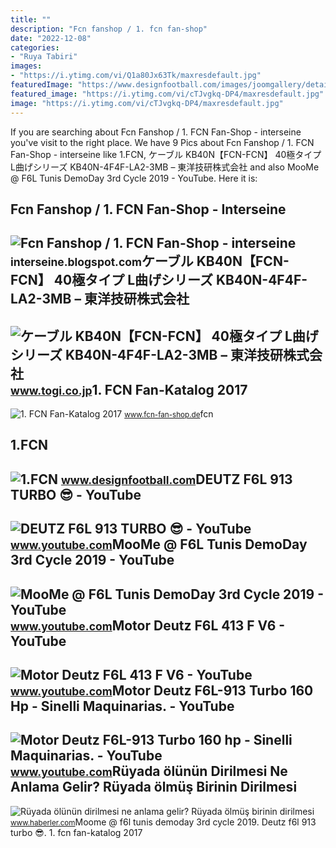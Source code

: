```yaml
---
title: ""
description: "Fcn fanshop / 1. fcn fan-shop"
date: "2022-12-08"
categories:
- "Ruya Tabiri"
images:
- "https://i.ytimg.com/vi/Q1a80Jx63Tk/maxresdefault.jpg"
featuredImage: "https://www.designfootball.com/images/joomgallery/details/football_crests_8/01_20120323_1566464158.png"
featured_image: "https://i.ytimg.com/vi/cTJvgkq-DP4/maxresdefault.jpg"
image: "https://i.ytimg.com/vi/cTJvgkq-DP4/maxresdefault.jpg"
---
```


If you are searching about Fcn Fanshop / 1. FCN Fan-Shop - interseine you've visit to the right place. We have 9 Pics about Fcn Fanshop / 1. FCN Fan-Shop - interseine like 1.FCN, ケーブル KB40N【FCN-FCN】 40極タイプ L曲げシリーズ KB40N-4F4F-LA2-3MB – 東洋技研株式会社 and also MooMe @ F6L Tunis DemoDay 3rd Cycle 2019 - YouTube. Here it is:

Fcn Fanshop / 1. FCN Fan-Shop - Interseine
------------------------------------------

 ![Fcn Fanshop / 1. FCN Fan-Shop - interseine](https://www.sparkasse-nuernberg.de/content/myif/spk-nuernberg/work/filiale/de/home/ihre-sparkasse/spenden_sponsoring/fcn-community-partner/_jcr_content/par/section_1772946572/section/imagebox1_360617239/image.img.jpg/1568710420528.jpg) <small>interseine.blogspot.com</small>ケーブル KB40N【FCN-FCN】 40極タイプ L曲げシリーズ KB40N-4F4F-LA2-3MB – 東洋技研株式会社
----------------------------------------------------------------

 ![ケーブル KB40N【FCN-FCN】 40極タイプ L曲げシリーズ KB40N-4F4F-LA2-3MB – 東洋技研株式会社](https://www.togi.co.jp/images/products/4/togi_p_harnesscable_2726_KB40N4F4FLA23MB_3_1666858531.jpg) <small>www.togi.co.jp</small>1. FCN Fan-Katalog 2017
-----------------------

 ![1. FCN Fan-Katalog 2017](https://www.fcn-fan-shop.de/e-paper/fan-katalog-2017/epaper/preview.jpg) <small>www.fcn-fan-shop.de</small>fcn

1.FCN
-----

 ![1.FCN](https://www.designfootball.com/images/joomgallery/details/football_crests_8/01_20120323_1566464158.png) <small>www.designfootball.com</small>DEUTZ F6L 913 TURBO 😎 - YouTube
-------------------------------

 ![DEUTZ F6L 913 TURBO 😎 - YouTube](https://i.ytimg.com/vi/Q1a80Jx63Tk/maxresdefault.jpg) <small>www.youtube.com</small>MooMe @ F6L Tunis DemoDay 3rd Cycle 2019 - YouTube
--------------------------------------------------

 ![MooMe @ F6L Tunis DemoDay 3rd Cycle 2019 - YouTube](https://i.ytimg.com/vi/cwQJe2j9cG4/maxresdefault.jpg) <small>www.youtube.com</small>Motor Deutz F6L 413 F V6 - YouTube
----------------------------------

 ![Motor Deutz F6L 413 F V6 - YouTube](https://i.ytimg.com/vi/cTJvgkq-DP4/maxresdefault.jpg) <small>www.youtube.com</small>Motor Deutz F6L-913 Turbo 160 Hp - Sinelli Maquinarias. - YouTube
-----------------------------------------------------------------

 ![Motor Deutz F6L-913 Turbo 160 hp - Sinelli Maquinarias. - YouTube](https://i.ytimg.com/vi/mkst9CtotXk/maxresdefault.jpg) <small>www.youtube.com</small>Rüyada ölünün Dirilmesi Ne Anlama Gelir? Rüyada ölmüş Birinin Dirilmesi
-----------------------------------------------------------------------

 ![Rüyada ölünün dirilmesi ne anlama gelir? Rüyada ölmüş birinin dirilmesi](https://i.hbrcdn.com/haber/2022/01/24/ruyada-olmus-birinin-dirilmesi-ne-anlama-gelir-14688501_9636_amp.jpg) <small>www.haberler.com</small>Moome @ f6l tunis demoday 3rd cycle 2019. Deutz f6l 913 turbo 😎. 1. fcn fan-katalog 2017
